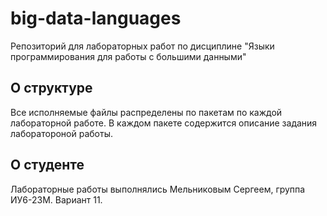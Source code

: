 # big-data-languages

Репозиторий для лабораторных работ по дисциплине "Языки программирования для работы с большими данными"

## О структуре

Все исполняемые файлы распределены по пакетам по каждой лабораторной работе. В каждом пакете содержится описание
задания лаборатороной работы.

## О студенте

Лабораторные работы выполнялись Мельниковым Сергеем, группа ИУ6-23М. Вариант 11.
